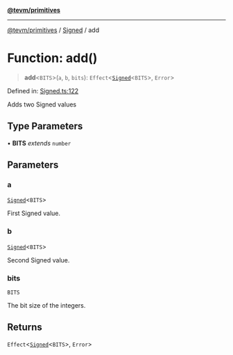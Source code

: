 [**@tevm/primitives**](../../../README.md)

***

[@tevm/primitives](../../../globals.md) / [Signed](../README.md) / add

# Function: add()

> **add**\<`BITS`\>(`a`, `b`, `bits`): `Effect`\<[`Signed`](../type-aliases/Signed.md)\<`BITS`\>, `Error`\>

Defined in: [Signed.ts:122](https://github.com/evmts/tevm-monorepo/blob/main/packages/primitives/src/Signed.ts#L122)

Adds two Signed values

## Type Parameters

• **BITS** *extends* `number`

## Parameters

### a

[`Signed`](../type-aliases/Signed.md)\<`BITS`\>

First Signed value.

### b

[`Signed`](../type-aliases/Signed.md)\<`BITS`\>

Second Signed value.

### bits

`BITS`

The bit size of the integers.

## Returns

`Effect`\<[`Signed`](../type-aliases/Signed.md)\<`BITS`\>, `Error`\>
